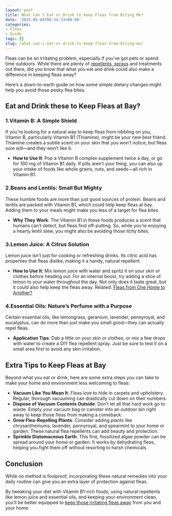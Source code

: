 ```yaml
---
layout: post
title: What Can I Eat or Drink to Keep Fleas from Biting Me?
date: '2025-05-04T00:34:33+00:00'
categories:
- Fleas
- Guide
tags: []
slug: /what-can-i-eat-or-drink-to-keep-fleas-from-biting-me/
---
```


Fleas can be an irritating problem, especially if you’ve got pets or spend time outdoors. While there are plenty of
[repellents, sprays](https://pestpolicy.com/flea-repellent-for-humans/)
and treatments out there, did you know that what you eat and drink could also make a difference in keeping fleas away?

Here’s a down-to-earth guide on how some simple dietary changes might help you avoid those pesky flea bites.
## Eat and Drink these to Keep Fleas at Bay?
### 1.**Vitamin B: A Simple Shield**
If you're looking for a natural way to keep fleas from nibbling on you, Vitamin B, particularly Vitamin B1 (Thiamine), might be your new best friend. Thiamine creates a subtle scent on your skin that you won’t notice, but fleas sure will—and they won’t like it.
- **How to Use It**: Pop a Vitamin B complex supplement twice a day, or go for 100 mg of Vitamin B1 daily. If pills aren’t your thing, you can also up your intake of foods like whole grains, nuts, and seeds—all rich in Vitamin B1.
### 2.**Beans and Lentils: Small But Mighty**
These humble foods are more than just good sources of protein. Beans and lentils are packed with Vitamin B1, which could help keep fleas at bay. Adding them to your meals might make you less of a target for flea bites.
- **Why They Work**: The Vitamin B1 in these foods produces a scent that humans can’t detect, but fleas find off-putting. So, while you’re enjoying a hearty lentil stew, you might also be avoiding those itchy bites.
### 3.**Lemon Juice: A Citrus Solution**
Lemon juice isn’t just for cooking or refreshing drinks. Its citric acid has properties that fleas dislike, making it a handy, natural repellent.
- **How to Use It**: Mix lemon juice with water and spritz it on your skin or clothes before heading out. For an internal boost, try adding a slice of lemon to your water throughout the day. Not only does it taste great, but it could also help keep the fleas away.
Related:
[Fleas from One Home to Another?](https://pestpolicy.com/can-humans-carry-fleas-from-one-home-to-another/)
### 4.**Essential Oils: Nature’s Perfume with a Purpose**
Certain essential oils, like lemongrass, geranium, lavender, pennyroyal, and eucalyptus, can do more than just make you smell good—they can actually repel fleas.
- **Application Tips**: Dab a little on your skin or clothes, or mix a few drops with water to create a DIY flea repellent spray. Just be sure to test it on a small area first to avoid any skin irritation.
## Extra Tips to Keep Fleas at Bay
Beyond what you eat or drink, here are some extra steps you can take to make your home and environment less welcoming to fleas:
- **Vacuum Like You Mean It**: Fleas love to hide in carpets and upholstery. Regular, thorough vacuuming can drastically cut down on their numbers.
- **Dispose of Vacuum Contents Outside**: Don’t let all that hard work go to waste. Empty your vacuum bag or canister into an outdoor bin right away to keep those fleas from making a comeback.
- **Grow Flea-Repelling Plants**: Consider adding plants like chrysanthemums, lavender, pennyroyal, and spearmint to your home or garden. These natural flea repellents can add beauty and protection.
- **Sprinkle Diatomaceous Earth**: This fine, fossilized algae powder can be spread around your home or garden. It works by dehydrating fleas, helping you fight them off without resorting to harsh chemicals.
## Conclusion
While no method is foolproof, incorporating these natural remedies into your daily routine can give you an extra layer of protection against fleas.

By tweaking your diet with Vitamin B1-rich foods, using natural repellents like lemon juice and essential oils, and keeping your environment clean, you’ll be better equipped to
[keep those irritating fleas away](https://pestpolicy.com/how-do-i-keep-fleas-from-biting-me/)
from you and your home.
